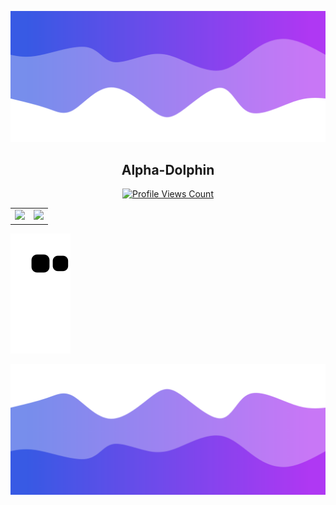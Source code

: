 ![Header](./header.png)

<h2 align="center">Alpha-Dolphin</h2>

<div align="center">
  <a href="https://github.com/Alpha-Dolphin">
  <p align="center">
    <img src="https://komarev.com/ghpvc/?username=Alpha-Dolphin&label=View+count" alt="Profile Views Count">
  </p>
</a>

<table>
  <tr>
    <td align="center" style="padding=0;width=50%;">
      <img src="https://github-readme-stats.vercel.app/api/?username=Alpha-Dolphin&title_color=4F8CC9&text_color=9f9f9f&show_icons=true&bg_color=00000000&hide_border=true&icon_color=4F8CC9&hide_title=true&count_private=true" />
    </td>
    <td align="center" style="padding=0;width=50%;">
      <img src="https://github-readme-stats.vercel.app/api/top-langs/?username=Alpha-Dolphin&title_color=4F8CC9&text_color=9f9f9f&layout=compact&show_icons=true&bg_color=00000000&hide_border=true&icon_color=9f9f9f&count_private=true" />
    </td>
  </tr>
</table>

</div>

<img src="https://github.com/rafaballerini/rafaballerini/blob/output/github-contribution-grid-snake.svg" alt="sneke"></a>

![Footer](./footer.png)
